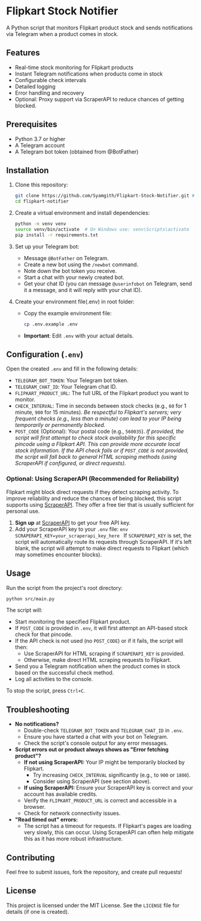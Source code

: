 # Flipkart Stock Notifier

A Python script that monitors Flipkart product stock and sends notifications via Telegram when a product comes in stock.

## Features

- Real-time stock monitoring for Flipkart products
- Instant Telegram notifications when products come in stock
- Configurable check intervals
- Detailed logging
- Error handling and recovery
- Optional: Proxy support via ScraperAPI to reduce chances of getting blocked.

## Prerequisites

- Python 3.7 or higher
- A Telegram account
- A Telegram bot token (obtained from @BotFather)

## Installation

1. Clone this repository:

   ```bash
   git clone https://github.com/Syamgith/Flipkart-Stock-Notifier.git # Replace with your repo URL if forked
   cd flipkart-notifier
   ```

2. Create a virtual environment and install dependencies:

   ```bash
   python -m venv venv
   source venv/bin/activate  # On Windows use: venv\Scripts\activate
   pip install -r requirements.txt
   ```

3. Set up your Telegram bot:

   - Message `@BotFather` on Telegram.
   - Create a new bot using the `/newbot` command.
   - Note down the bot token you receive.
   - Start a chat with your newly created bot.
   - Get your chat ID (you can message `@userinfobot` on Telegram, send it a message, and it will reply with your chat ID).

4. Create your environment file(.env) in root folder:
   - Copy the example environment file:
     ```bash
     cp .env.example .env
     ```
   - **Important**: Edit `.env` with your actual details.

## Configuration (`.env`)

Open the created `.env` and fill in the following details:

- `TELEGRAM_BOT_TOKEN`: Your Telegram bot token.
- `TELEGRAM_CHAT_ID`: Your Telegram chat ID.
- `FLIPKART_PRODUCT_URL`: The full URL of the Flipkart product you want to monitor.
- `CHECK_INTERVAL`: Time in seconds between stock checks (e.g., `60` for 1 minute, `900` for 15 minutes).
  _Be respectful to Flipkart's servers; very frequent checks (e.g., less than a minute) can lead to your IP being temporarily or permanently blocked._
- `POST_CODE` (Optional): Your postal code (e.g., `560035`).
  _If provided, the script will first attempt to check stock availability for this specific pincode using a Flipkart API. This can provide more accurate local stock information. If the API check fails or if `POST_CODE` is not provided, the script will fall back to general HTML scraping methods (using ScraperAPI if configured, or direct requests)._

### Optional: Using ScraperAPI (Recommended for Reliability)

Flipkart might block direct requests if they detect scraping activity. To improve reliability and reduce the chances of being blocked, this script supports using [ScraperAPI](https://www.scraperapi.com/). They offer a free tier that is usually sufficient for personal use.

1.  **Sign up** at [ScraperAPI](https://www.scraperapi.com/) to get your free API key.
2.  Add your ScraperAPI key to your `.env` file:
    `env
SCRAPERAPI_KEY=your_scraperapi_key_here
`
    If `SCRAPERAPI_KEY` is set, the script will automatically route its requests through ScraperAPI. If it's left blank, the script will attempt to make direct requests to Flipkart (which may sometimes encounter blocks).

## Usage

Run the script from the project's root directory:

```bash
python src/main.py
```

The script will:

- Start monitoring the specified Flipkart product.
- If `POST_CODE` is provided in `.env`, it will first attempt an API-based stock check for that pincode.
- If the API check is not used (no `POST_CODE`) or if it fails, the script will then:
  - Use ScraperAPI for HTML scraping if `SCRAPERAPI_KEY` is provided.
  - Otherwise, make direct HTML scraping requests to Flipkart.
- Send you a Telegram notification when the product comes in stock based on the successful check method.
- Log all activities to the console.

To stop the script, press `Ctrl+C`.

## Troubleshooting

- **No notifications?**
  - Double-check `TELEGRAM_BOT_TOKEN` and `TELEGRAM_CHAT_ID` in `.env`.
  - Ensure you have started a chat with your bot on Telegram.
  - Check the script's console output for any error messages.
- **Script errors out or product always shows as "Error fetching product"?**
  - **If not using ScraperAPI:** Your IP might be temporarily blocked by Flipkart.
    - Try increasing `CHECK_INTERVAL` significantly (e.g., to `900` or `1800`).
    - Consider using ScraperAPI (see section above).
  - **If using ScraperAPI:** Ensure your ScraperAPI key is correct and your account has available credits.
  - Verify the `FLIPKART_PRODUCT_URL` is correct and accessible in a browser.
  - Check for network connectivity issues.
- **"Read timed out" errors:**
  - The script has a timeout for requests. If Flipkart's pages are loading very slowly, this can occur. Using ScraperAPI can often help mitigate this as it has more robust infrastructure.

## Contributing

Feel free to submit issues, fork the repository, and create pull requests!

## License

This project is licensed under the MIT License. See the `LICENSE` file for details (if one is created).
